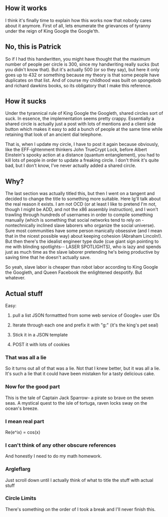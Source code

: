 ## How it works

I think it's finally time to explain how this works now that nobody cares about it anymore. First of all, lets enumerate the grievances of tyranny under the reign of King Google the Google'th.

## No, this is Patrick

So if I had this handwritten, you might have thought that the maximum number of people per circle is 300, since my handwriting really sucks (but you didn't know that). But it's actually 500 (or so they say), but here it only goes up to 432 or something because my theory is that some people have duplicates on that list. And of course my childhood was built on spongebob and richard dawkins books, so its obligatory that I make this reference.

## How it sucks

Under the tyrannical rule of King Google the Googleth, shared circles sort of suck. In essence, the implementation seems pretty crappy. Essentially a shared circle is actually just a post with lots of mentions and a client side button which makes it easy to add a bunch of people at the same time while retaining that look of an ancient dial telephone. 

That is, when I update my circle, I have to post it again because obviously, like the EFF-ightenment thinkers John TrueCrypt Lock, before Albert Einstein's spooky action at a distance (quantum entanglement), you had to kill lots of people in order to update a freaking circle. I don't think it's quite bad, but I don't know, I've never actually added a shared circle.

## Why?

The last section was actually titled this, but then I went on a tangent and decided to change the title to something more suitable. Here Ig'll talk about the real reason it exists. I am not OCD (or at least I like to pretend I'm not, though I might be ADD, and not the x86 assembly instruction), and I won't trawling through hundreds of usernames in order to compile something manually (which is something that social networks tend to rely on - nontechnically inclined slave laborers who organize the social universe). Sure most communities have some person manically obsessive (and I mean that in the nicest possible way) about keeping cohesion (Abraham Lincoln!). But then there's the idealist engineer type dude (cue giant sign pointing to me with blinding spotlights-- LASER SPOTLIGHTS), who is lazy and spends just as much time as the slave laborer pretending he's being productive by saving time that he doesn't actually save.

So yeah, slave labor is cheaper than robot labor according to King Google the Googleth, and Queen Facebook the enlightened despotify. But whatever.

## Actual stuff

Easy: 

1. pull a list JSON formattted from some web service of Google+ user IDs

2. Iterate through each one and prefix it with "g:" (it's the king's pet seal)

3. Stick it in a JSON template

4. POST it with lots of cookies

### That was all a lie

So it turns out all of that was a lie. Not that I knew better, but it was all a lie. It's such a lie that it could have been mistaken for a tasty delicious cake.

### Now for the good part

This is the tale of Captain Jack Sparrow- a pirate so brave on the seven seas. A mystical quest to the isle of tortuga, raven locks sway on the ocean's breeze.

### I mean real part

Re(e^ix) = cos(x)

### I can't think of any other obscure references

And honestly I need to do my math homework.

### Argleflarg

Just scroll down until I actually think of what to title the stuff with actual stuff

### Circle Limits

There's something on the order of I took a break and I'll never finish this.

